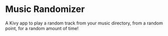 # Music Randomizer

A Kivy app to play a random track from your music directory, from a random point, for a random amount of time!
